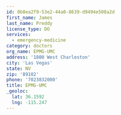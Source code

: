 ```yaml
---
id: 0b8ea2f9-53e2-44a0-8639-d9494e508a2d
first_name: James
last_name: Preddy
license_type: DO
services:
  - emergency-medicine
category: doctors
org_name: EPMG-UMC
address: '1800 West Charleston'
city: 'Las Vegas'
state: NV
zip: '89102'
phone: '7023832000'
title: EPMG-UMC
_geoloc:
  lat: 36.1592
  lng: -115.247
---
```

